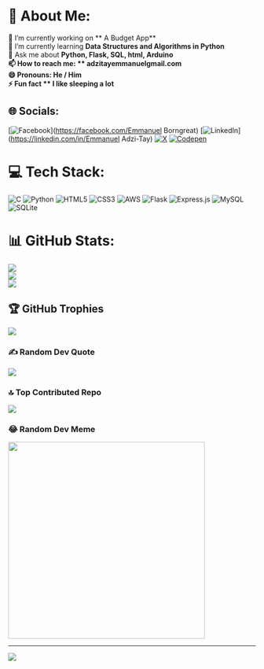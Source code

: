 # 💫 About Me:
🔭 I’m currently working on ** A Budget App**<br>🌱 I’m currently learning **Data Structures and Algorithms in Python**<br>💬 Ask me about **Python, Flask, SQL, html, **Arduino<br>📫 How to reach me: ** adzitayemmanuelgmail.com**<br>😄 Pronouns: **He / Him**<br>⚡ Fun fact ** I like sleeping a lot**


## 🌐 Socials:
[![Facebook](https://img.shields.io/badge/Facebook-%231877F2.svg?logo=Facebook&logoColor=white)](https://facebook.com/Emmanuel Borngreat) [![LinkedIn](https://img.shields.io/badge/LinkedIn-%230077B5.svg?logo=linkedin&logoColor=white)](https://linkedin.com/in/Emmanuel Adzi-Tay) [![X](https://img.shields.io/badge/X-black.svg?logo=X&logoColor=white)](https://x.com/@EmmanuelBorngr3) [![Codepen](https://img.shields.io/badge/Codepen-000000?style=for-the-badge&logo=codepen&logoColor=white)](https://codepen.io/@Emmanuel-Adzi-Tay) 

# 💻 Tech Stack:
![C](https://img.shields.io/badge/c-%2300599C.svg?style=for-the-badge&logo=c&logoColor=white) ![Python](https://img.shields.io/badge/python-3670A0?style=for-the-badge&logo=python&logoColor=ffdd54) ![HTML5](https://img.shields.io/badge/html5-%23E34F26.svg?style=for-the-badge&logo=html5&logoColor=white) ![CSS3](https://img.shields.io/badge/css3-%231572B6.svg?style=for-the-badge&logo=css3&logoColor=white) ![AWS](https://img.shields.io/badge/AWS-%23FF9900.svg?style=for-the-badge&logo=amazon-aws&logoColor=white) ![Flask](https://img.shields.io/badge/flask-%23000.svg?style=for-the-badge&logo=flask&logoColor=white) ![Express.js](https://img.shields.io/badge/express.js-%23404d59.svg?style=for-the-badge&logo=express&logoColor=%2361DAFB) ![MySQL](https://img.shields.io/badge/mysql-%2300000f.svg?style=for-the-badge&logo=mysql&logoColor=white) ![SQLite](https://img.shields.io/badge/sqlite-%2307405e.svg?style=for-the-badge&logo=sqlite&logoColor=white)
# 📊 GitHub Stats:
![](https://github-readme-stats.vercel.app/api?username=emmanueltay&theme=radical&hide_border=false&include_all_commits=false&count_private=false)<br/>
![](https://github-readme-streak-stats.herokuapp.com/?user=emmanueltay&theme=radical&hide_border=false)<br/>
![](https://github-readme-stats.vercel.app/api/top-langs/?username=emmanueltay&theme=radical&hide_border=false&include_all_commits=false&count_private=false&layout=compact)

## 🏆 GitHub Trophies
![](https://github-profile-trophy.vercel.app/?username=emmanueltay&theme=radical&no-frame=false&no-bg=true&margin-w=4)

### ✍️ Random Dev Quote
![](https://quotes-github-readme.vercel.app/api?type=horizontal&theme=merko)

### 🔝 Top Contributed Repo
![](https://github-contributor-stats.vercel.app/api?username=emmanueltay&limit=5&theme=dark&combine_all_yearly_contributions=true)

### 😂 Random Dev Meme
<img src='https://randommeme-five.vercel.app/' style="height: 400px;"/>

---
[![](https://visitcount.itsvg.in/api?id=emmanueltay&icon=0&color=0)](https://visitcount.itsvg.in)

<!-- Proudly created with GPRM ( https://gprm.itsvg.in ) -->
